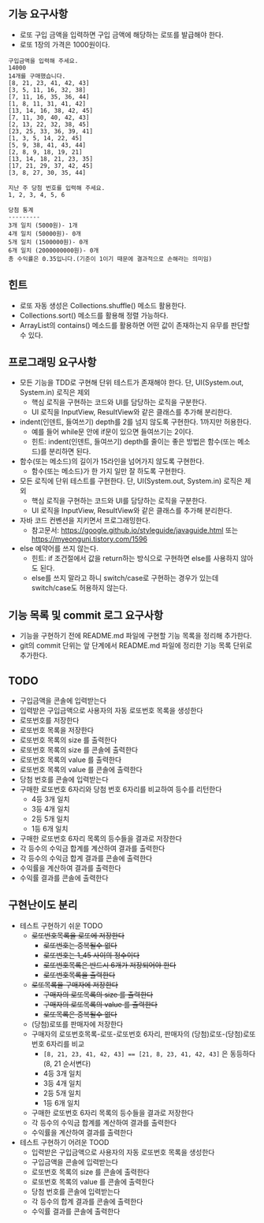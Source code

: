 
## 기능 요구사항
* 로또 구입 금액을 입력하면 구입 금액에 해당하는 로또를 발급해야 한다. 
* 로또 1장의 가격은 1000원이다.
```
구입금액을 입력해 주세요.
14000
14개를 구매했습니다.
[8, 21, 23, 41, 42, 43]
[3, 5, 11, 16, 32, 38]
[7, 11, 16, 35, 36, 44]
[1, 8, 11, 31, 41, 42]
[13, 14, 16, 38, 42, 45]
[7, 11, 30, 40, 42, 43]
[2, 13, 22, 32, 38, 45]
[23, 25, 33, 36, 39, 41]
[1, 3, 5, 14, 22, 45]
[5, 9, 38, 41, 43, 44]
[2, 8, 9, 18, 19, 21]
[13, 14, 18, 21, 23, 35]
[17, 21, 29, 37, 42, 45]
[3, 8, 27, 30, 35, 44]

지난 주 당첨 번호를 입력해 주세요.
1, 2, 3, 4, 5, 6

당첨 통계
---------
3개 일치 (5000원)- 1개
4개 일치 (50000원)- 0개
5개 일치 (1500000원)- 0개
6개 일치 (2000000000원)- 0개
총 수익률은 0.35입니다.(기준이 1이기 때문에 결과적으로 손해라는 의미임)
```
## 힌트
* 로또 자동 생성은 Collections.shuffle() 메소드 활용한다.
* Collections.sort() 메소드를 활용해 정렬 가능하다.
* ArrayList의 contains() 메소드를 활용하면 어떤 값이 존재하는지 유무를 판단할 수 있다.
## 프로그래밍 요구사항
* 모든 기능을 TDD로 구현해 단위 테스트가 존재해야 한다. 단, UI(System.out, System.in) 로직은 제외
  * 핵심 로직을 구현하는 코드와 UI를 담당하는 로직을 구분한다.
  * UI 로직을 InputView, ResultView와 같은 클래스를 추가해 분리한다.
* indent(인덴트, 들여쓰기) depth를 2를 넘지 않도록 구현한다. 1까지만 허용한다.
  * 예를 들어 while문 안에 if문이 있으면 들여쓰기는 2이다.
  * 힌트: indent(인덴트, 들여쓰기) depth를 줄이는 좋은 방법은 함수(또는 메소드)를 분리하면 된다.
* 함수(또는 메소드)의 길이가 15라인을 넘어가지 않도록 구현한다.
  * 함수(또는 메소드)가 한 가지 일만 잘 하도록 구현한다.
* 모든 로직에 단위 테스트를 구현한다. 단, UI(System.out, System.in) 로직은 제외
  * 핵심 로직을 구현하는 코드와 UI를 담당하는 로직을 구분한다.
  * UI 로직을 InputView, ResultView와 같은 클래스를 추가해 분리한다.
* 자바 코드 컨벤션을 지키면서 프로그래밍한다.
  * 참고문서: https://google.github.io/styleguide/javaguide.html 또는 https://myeonguni.tistory.com/1596
* else 예약어를 쓰지 않는다.
  * 힌트: if 조건절에서 값을 return하는 방식으로 구현하면 else를 사용하지 않아도 된다.
  * else를 쓰지 말라고 하니 switch/case로 구현하는 경우가 있는데 switch/case도 허용하지 않는다.
## 기능 목록 및 commit 로그 요구사항
* 기능을 구현하기 전에 README.md 파일에 구현할 기능 목록을 정리해 추가한다.
* git의 commit 단위는 앞 단계에서 README.md 파일에 정리한 기능 목록 단위로 추가한다.

## TODO
* 구입금액을 콘솔에 입력받는다
* 입력받은 구입금액으로 사용자의 자동 로또번호 목록을 생성한다
* 로또번호를 저장한다
* 로또번호 목록을 저장한다
* 로또번호 목록의 size 를 출력한다
* 로또번호 목록의 size 를 콘솔에 출력한다
* 로또번호 목록의 value 를 출력한다
* 로또번호 목록의 value 를 콘솔에 출력한다
* 당첨 번호를 콘솔에 입력받는다
* 구매한 로또번호 6자리와 당첨 번호 6자리를 비교하여 등수를 리턴한다
  * 4등 3개 일치
  * 3등 4개 일치
  * 2등 5개 일치
  * 1등 6개 일치
* 구매한 로또번호 6자리 목록의 등수들을 결과로 저장한다
* 각 등수의 수익금 합계를 계산하여 결과를 출력한다
* 각 등수의 수익금 합계 결과를 콘솔에 출력한다
* 수익률을 계산하여 결과를 출력한다
* 수익률 결과를 콘솔에 출력한다

## 구현난이도 분리
* 테스트 구현하기 쉬운 TODO
  * ~~로또번호목록을 로또에 저장한다~~
    * ~~로또번호는 중복될수 없다~~
    * ~~로또번호는 1_45 사이의 정수이다~~
    * ~~로또번호목록은 반드시 6개가 저장되어야 한다~~
    * ~~로또번호목록을 출력한다~~
  * ~~로또목록을 구매자에 저장한다~~
    * ~~구매자의 로또목록의 size 를 출력한다~~
    * ~~구매자의 로또목록의 value 를 출력한다~~
    * ~~로또목록은 중복될수 없다~~
  * (당첨)로또를 판매자에 저장한다
  * 구매자의 로또번호목록-로또-로또번호 6자리, 판매자의 (당첨)로또-(당첨)로또번호 6자리를 비교
    * `[8, 21, 23, 41, 42, 43] == [21, 8, 23, 41, 42, 43]` 은 동등하다(8, 21 순서변다)
    * 4등 3개 일치
    * 3등 4개 일치
    * 2등 5개 일치
    * 1등 6개 일치
  * 구매한 로또번호 6자리 목록의 등수들을 결과로 저장한다
  * 각 등수의 수익금 합계를 계산하여 결과를 출력한다
  * 수익률을 계산하여 결과를 출력한다
* 테스트 구현하기 어려운 TOOD
  * 입력받은 구입금액으로 사용자의 자동 로또번호 목록을 생성한다
  * 구입금액을 콘솔에 입력받는다
  * 로또번호 목록의 size 를 콘솔에 출력한다
  * 로또번호 목록의 value 를 콘솔에 출력한다
  * 당첨 번호를 콘솔에 입력받는다
  * 각 등수의 합계 결과를 콘솔에 출력한다
  * 수익률 결과를 콘솔에 출력한다